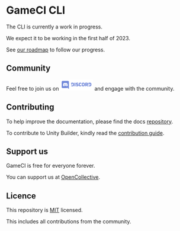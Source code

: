 # GameCI CLI

The CLI is currently a work in progress.

We expect it to be working in the first half of 2023.

See [our roadmap](https://github.com/orgs/game-ci/projects/4/views/1) to follow our progress.

## Community

Feel free to join us on
<a href="http://game.ci/discord"><img height="30" src="media/Discord-Logo.svg" alt="Discord" /></a> and engage with the
community.

## Contributing

To help improve the documentation, please find the docs [repository](https://github.com/game-ci/documentation).

To contribute to Unity Builder, kindly read the [contribution guide](./CONTRIBUTING.md).

## Support us

GameCI is free for everyone forever.

You can support us at [OpenCollective](https://opencollective.com/game-ci).

## Licence

This repository is [MIT](./LICENSE) licensed.

This includes all contributions from the community.
